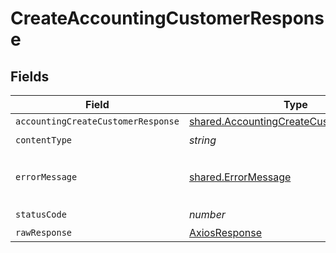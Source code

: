 # CreateAccountingCustomerResponse


## Fields

| Field                                                                                              | Type                                                                                               | Required                                                                                           | Description                                                                                        |
| -------------------------------------------------------------------------------------------------- | -------------------------------------------------------------------------------------------------- | -------------------------------------------------------------------------------------------------- | -------------------------------------------------------------------------------------------------- |
| `accountingCreateCustomerResponse`                                                                 | [shared.AccountingCreateCustomerResponse](../../models/shared/accountingcreatecustomerresponse.md) | :heavy_minus_sign:                                                                                 | Success                                                                                            |
| `contentType`                                                                                      | *string*                                                                                           | :heavy_check_mark:                                                                                 | N/A                                                                                                |
| `errorMessage`                                                                                     | [shared.ErrorMessage](../../models/shared/errormessage.md)                                         | :heavy_minus_sign:                                                                                 | The request made is not valid.                                                                     |
| `statusCode`                                                                                       | *number*                                                                                           | :heavy_check_mark:                                                                                 | N/A                                                                                                |
| `rawResponse`                                                                                      | [AxiosResponse](https://axios-http.com/docs/res_schema)                                            | :heavy_minus_sign:                                                                                 | N/A                                                                                                |